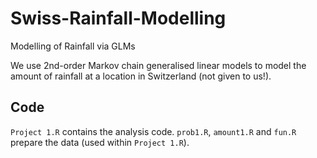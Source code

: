 # Swiss-Rainfall-Modelling
Modelling of Rainfall via GLMs

We use 2nd-order Markov chain generalised linear models to model the amount of rainfall at a location in Switzerland (not given to us!).

## Code

``Project 1.R`` contains the analysis code. ``prob1.R``, ``amount1.R`` and ``fun.R`` prepare the data (used within ``Project 1.R``). 
